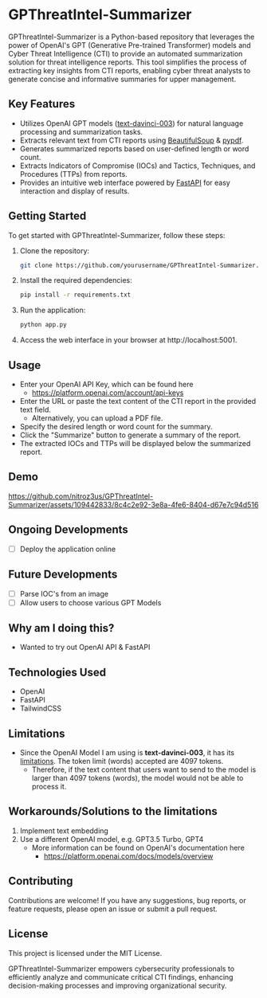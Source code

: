 # GPThreatIntel-Summarizer

GPThreatIntel-Summarizer is a Python-based repository that leverages the power of OpenAI's GPT (Generative Pre-trained Transformer) models and Cyber Threat Intelligence (CTI) to provide an automated summarization solution for threat intelligence reports. This tool simplifies the process of extracting key insights from CTI reports, enabling cyber threat analysts to generate concise and informative summaries for upper management.

## Key Features

- Utilizes OpenAI GPT models ([text-davinci-003](https://platform.openai.com/docs/models/overview)) for natural language processing and summarization tasks.
- Extracts relevant text from CTI reports using [BeautifulSoup](https://www.crummy.com/software/BeautifulSoup/bs4/doc/) & [pypdf](https://pypi.org/project/pypdf/).
- Generates summarized reports based on user-defined length or word count.
- Extracts Indicators of Compromise (IOCs) and Tactics, Techniques, and Procedures (TTPs) from reports.
- Provides an intuitive web interface powered by [FastAPI](https://fastapi.tiangolo.com/) for easy interaction and display of results.

## Getting Started

To get started with GPThreatIntel-Summarizer, follow these steps:

1. Clone the repository:

    ```bash
    git clone https://github.com/yourusername/GPThreatIntel-Summarizer.git
    ```

2. Install the required dependencies:
  
    ```bash
    pip install -r requirements.txt
    ```

3. Run the application:
   
    ```bash
    python app.py
    ```
    
4. Access the web interface in your browser at http://localhost:5001.

## Usage
- Enter your OpenAI API Key, which can be found here
    - https://platform.openai.com/account/api-keys
- Enter the URL or paste the text content of the CTI report in the provided text field.
    - Alternatively, you can upload a PDF file.
- Specify the desired length or word count for the summary.
- Click the "Summarize" button to generate a summary of the report.
- The extracted IOCs and TTPs will be displayed below the summarized report.

## Demo

https://github.com/nitroz3us/GPThreatIntel-Summarizer/assets/109442833/8c4c2e92-3e8a-4fe6-8404-d67e7c94d516



## Ongoing Developments
- [ ] Deploy the application online

## Future Developments
- [ ] Parse IOC's from an image
- [ ] Allow users to choose various GPT Models

## Why am I doing this?
- Wanted to try out OpenAI API & FastAPI

## Technologies Used
- OpenAI
- FastAPI
- TailwindCSS

## Limitations
- Since the OpenAI Model I am using is **text-davinci-003**, it has its [limitations](https://platform.openai.com/docs/models/gpt-3-5). The token limit (words) accepted are 4097 tokens.
    - Therefore, if the text content that users want to send to the model is larger than 4097 tokens (words), the model would not be able to process it.  

## Workarounds/Solutions to the limitations
1. Implement text embedding
2. Use a different OpenAI model, e.g. GPT3.5 Turbo, GPT4
    - More information can be found on OpenAI's documentation here
        - https://platform.openai.com/docs/models/overview 

## Contributing
Contributions are welcome! If you have any suggestions, bug reports, or feature requests, please open an issue or submit a pull request.

## License
This project is licensed under the MIT License.

GPThreatIntel-Summarizer empowers cybersecurity professionals to efficiently analyze and communicate critical CTI findings, enhancing decision-making processes and improving organizational security.
